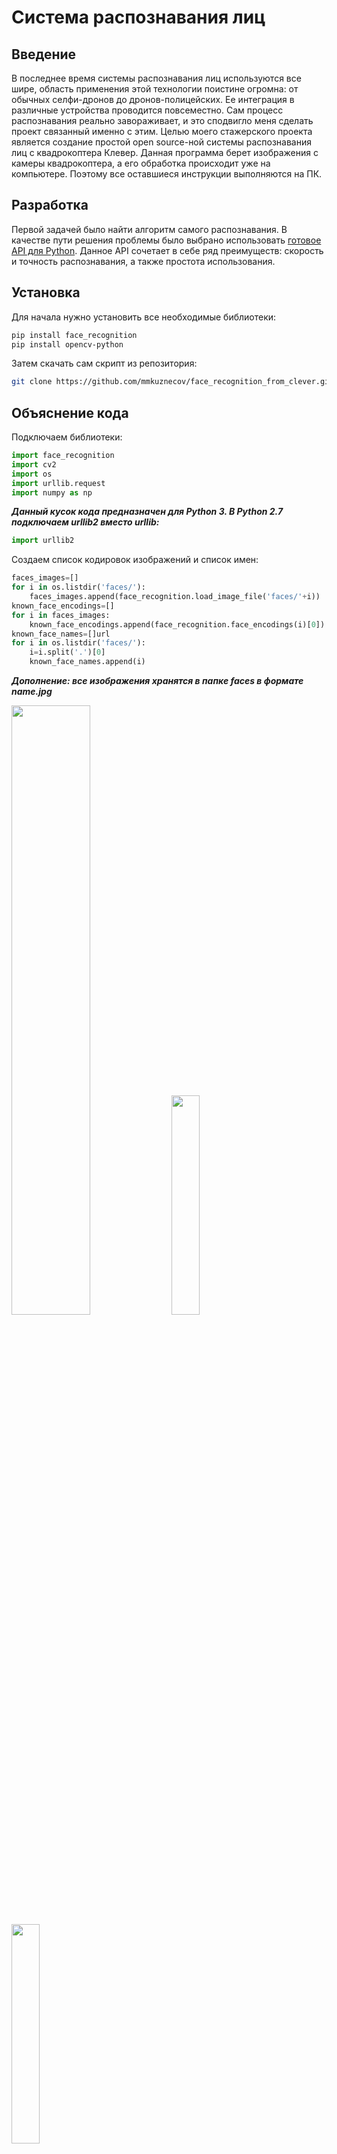 # Система распознавания лиц

## Введение

В последнее время системы распознавания лиц используются все шире, область применения этой технологии поистине огромна: от обычных селфи-дронов до дронов-полицейских. Ее интеграция в различные устройства проводится повсеместно. Сам процесс распознавания реально завораживает, и это сподвигло меня сделать проект связанный именно с этим.  Целью моего стажерского проекта является создание простой open source-ной системы распознавания лиц с квадрокоптера Клевер. Данная программа берет изображения с камеры квадрокоптера, а его обработка происходит уже на компьютере. Поэтому все оставшиеся инструкции выполняются на ПК.

## Разработка

Первой задачей было найти алгоритм самого распознавания. В качестве пути решения проблемы было выбрано использовать [готовое API для Python](https://github.com/ageitgey/face_recognition). Данное API сочетает в себе ряд преимуществ: скорость и точность распознавания, а также простота использования.

## Установка

Для начала нужно установить все необходимые библиотеки:

```bash
pip install face_recognition
pip install opencv-python
```

Затем скачать сам скрипт из репозитория:

```bash
git clone https://github.com/mmkuznecov/face_recognition_from_clever.git
```

## Объяснение кода

Подключаем библиотеки:

```python
import face_recognition
import cv2
import os
import urllib.request
import numpy as np
```

***Данный кусок кода предназначен для Python 3. В Python 2.7 подключаем urllib2 вместо urllib:***

```python
import urllib2
```

Создаем список кодировок изображений и список имен:

```python
faces_images=[]
for i in os.listdir('faces/'):
    faces_images.append(face_recognition.load_image_file('faces/'+i))
known_face_encodings=[]
for i in faces_images:
    known_face_encodings.append(face_recognition.face_encodings(i)[0])
known_face_names=[]url
for i in os.listdir('faces/'):
    i=i.split('.')[0]
    known_face_names.append(i)
```

***Дополнение: все изображения хранятся в папке faces в формате name.jpg***

<img src="../assets/screen.jpg" width="50%">

<img src="../assets/Mikhail.jpg" width="30%">

<img src="../assets/Timofey.jpg" width="30%">

Инициализируем некоторые переменные:

```python
face_locations = []
face_encodings = []
face_names = []
process_this_frame = True
```

Берем изображение с сервера и преобразуем его в cv2 формат:

```python
req = urllib.request.urlopen('http://192.168.11.1:8080/snapshot?topic=/main_camera/image_raw')
arr = np.asarray(bytearray(req.read()), dtype=np.uint8)
frame = cv2.imdecode(arr, -1)
```

***Для Python 2.7:***

```python
req = urllib2.urlopen('http://192.168.11.1:8080/snapshot?topic=/main_camera/image_raw')
arr = np.asarray(bytearray(req.read()), dtype=np.uint8)
frame = cv2.imdecode(arr, -1)
```

Объяснение дальнейшего кода можно найти на GitHub’е используемого API в комментариях к [следующему скрипту](https://github.com/ageitgey/face_recognition/blob/master/examples/facerec_from_webcam_faster.py)

## Использование

Достаточно подключиться к "Клеверу" через Wi-Fi и проверить, корректно ли работает видеострим с камеры.

Затем просто запускаем скрипт:

```bash
python recog.py
```

И на выходе:

<img src="../assets/Mikhail_output.jpg" width="50%">

<img src="../assets/Timofey_output.jpg" width="50%">

## Возможные трудности

При запуске скрипта может выскочить следующая ошибка:

```python
    known_face_encodings.append(face_recognition.face_encodings(i)[0])
IndexError: list index out of range
```

В этом случае постарайтесь переделать изображения  в папке faces, возможно из-за плохого качества программа не распознает лиц на изображениях.

## Использование калибровки

Для повышения точности распознавания можно использовать калибровку камеры. Модуль для калибровки  можно установить, используя [специальный пакет](https://github.com/tinderad/clever_cam_calibration). Инструкцию по установке и использованию можно найти в файле calibration.md. Программа с использованием калибровочного пакета называется recog_undist.py

**Краткое пояснение кода:**

Подключаем установленный пакет:

```python
import clever_cam_calibration.clevercamcalib as ccc
```

Добавляем следующие строки:

```python
height_or, width_or, depth_or = frame.shape
```

Таким образом получаем информацию о размере изображения, где height_or-это высота оригинального изображения в пикселях, а width_or-ширина.
Затем исправляем искажения оригинального изображения и получаем уже его параметры:

```python
if height_or==240 and width_or==320:
    frame=ccc.get_undistorted_image(frame,ccc.CLEVER_FISHEYE_CAM_320)
elif height_or==480 and width_or==640:
    frame=ccc.get_undistorted_image(frame,ccc.CLEVER_FISHEYE_CAM_640)
else:
    frame=ccc.get_undistorted_image(frame,input("Input your path to the .yaml file: "))
height_unz, width_unz, depth_unz = frame.shape
```

***В данном случае мы передаем аргумент ссс.CLEVER_FISHEYE_CAM_640, т.к. разрешение изображения в приведенном примере составляет 640x480, также можно использовать ссс.CLEVER_FISHEYE_CAM_320 для разрешения 320x240, в противном случае необходимо в качестве второго аргумента передать путь до калибровочного .yaml файла.***

И, наконец, возвращаем изображение к изначальному размеру:

```python
frame=cv2.resize(frame,(0,0), fx=(width_or/width_unz),fy=(height_or/height_unz))
```

Благодаря этому можно значительно повысить точность распознавания, т.к. обрабатываемое изображение будет уже не так сильно искажено.

<img src="../assets/misha_calib.jpg" width="50%">
<img src="../assets/tim_calib.jpg" width="50%">
